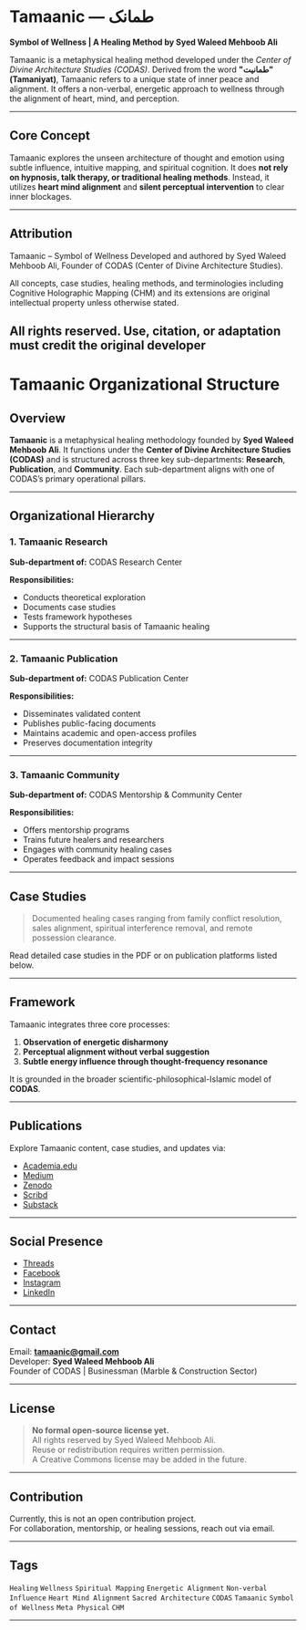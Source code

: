 <!-- Meta Tags for Tamaanic – Symbol of Wellness -->

<!-- General -->
<meta name="title" content="Tamaanic – Symbol of Wellness">
<meta name="description" content="Tamaanic is a heart mind alignment based healing method, non-verbal healing method developed by Syed Waleed Mehboob Ali, aligning heart and mind through energetic and cognitive influence.">

<!-- Author -->
<meta name="author" content="Syed Waleed Mehboob Ali">

<!-- Keywords -->
<meta name="keywords" content="Tamaanic, Syed Waleed Mehboob Ali, Wellness, Healing, Heart Mind Alignment, Cognitive Holographic Mapping, Energetic Alignment, Spiritual Healing, Heart Mind Alignment Based Healing, CODAS, Consciousness, Non-verbal Healing, Thought Influence, Remote Healing, Mental Architecture, Meta-Healing, Holistic Wellness, Inner Peace, Healing Method">

<!-- Open Graph / Facebook -->
<meta property="og:title" content="Tamaanic – Symbol of Wellness">
<meta property="og:description" content="Explore Tamaanic, a unique wellness system that blends energetic healing, heart mind alignment, and spiritual perception. Developed by Syed Waleed Mehboob Ali under CODAS.">
<meta property="og:type" content="website">
<meta property="og:url" content="https://tamaanic.vercel.app">
<meta property="og:image" content="https://tamaanic.vercel.app/og-image.jpg">

<!-- Twitter -->
<meta name="twitter:card" content="summary_large_image">
<meta name="twitter:title" content="Tamaanic – Symbol of Wellness">
<meta name="twitter:description" content="A brain-based healing model focused on subtle influence, mental architecture, and wellness.">
<meta name="twitter:image" content="https://tamaanic.vercel.app/og-image.jpg">

# Tamaanic — طمانک  
**Symbol of Wellness | A Healing Method by Syed Waleed Mehboob Ali**

Tamaanic is a metaphysical healing method developed under the *Center of Divine Architecture Studies (CODAS)*. Derived from the word **"طمانیت" (Tamaniyat)**, Tamaanic refers to a unique state of inner peace and alignment. It offers a non-verbal, energetic approach to wellness through the alignment of heart, mind, and perception.

---

## Core Concept

Tamaanic explores the unseen architecture of thought and emotion using subtle influence, intuitive mapping, and spiritual cognition. It does **not rely on hypnosis, talk therapy, or traditional healing methods**. Instead, it utilizes **heart mind alignment** and **silent perceptual intervention** to clear inner blockages.

---

## Attribution

Tamaanic – Symbol of Wellness
Developed and authored by Syed Waleed Mehboob Ali, Founder of CODAS (Center of Divine Architecture Studies).

All concepts, case studies, healing methods, and terminologies including Cognitive Holographic Mapping (CHM) and its extensions are original intellectual property unless otherwise stated.

All rights reserved. Use, citation, or adaptation must credit the original developer
‎
---

# Tamaanic Organizational Structure

## Overview

**Tamaanic** is a metaphysical healing methodology founded by **Syed Waleed Mehboob Ali**. It functions under the **Center of Divine Architecture Studies (CODAS)** and is structured across three key sub-departments: **Research**, **Publication**, and **Community**. Each sub-department aligns with one of CODAS’s primary operational pillars.

---

## Organizational Hierarchy

### 1. Tamaanic Research
**Sub-department of:** CODAS Research Center

**Responsibilities:**
- Conducts theoretical exploration
- Documents case studies
- Tests framework hypotheses
- Supports the structural basis of Tamaanic healing

---

### 2. Tamaanic Publication
**Sub-department of:** CODAS Publication Center

**Responsibilities:**
- Disseminates validated content
- Publishes public-facing documents
- Maintains academic and open-access profiles
- Preserves documentation integrity

---

### 3. Tamaanic Community
**Sub-department of:** CODAS Mentorship & Community Center

**Responsibilities:**
- Offers mentorship programs
- Trains future healers and researchers
- Engages with community healing cases
- Operates feedback and impact sessions

---

## Case Studies

> Documented healing cases ranging from family conflict resolution, sales alignment, spiritual interference removal, and remote possession clearance.

Read detailed case studies in the PDF or on publication platforms listed below.

---

## Framework

Tamaanic integrates three core processes:
1. **Observation of energetic disharmony**
2. **Perceptual alignment without verbal suggestion**
3. **Subtle energy influence through thought-frequency resonance**

It is grounded in the broader scientific-philosophical-Islamic model of **CODAS**.

---

## Publications

Explore Tamaanic content, case studies, and updates via:

- [Academia.edu](https://independent.academia.edu/TamaanicSymbolOfWellness)  
- [Medium](https://medium.com/@tamaanic)  
- [Zenodo](https://zenodo.org/me/uploads?q=&f=shared_with_me%3Afalse&l=list&p=1&s=10&sort=newest)  
- [Scribd](https://www.scribd.com/user/864501389/Tamaanic)  
- [Substack](https://substack.com/@tamaanic)

---

## Social Presence

- [Threads](https://www.threads.net/@tamaanic)  
- [Facebook](https://www.facebook.com/share/1BkbHx5JFq/)  
- [Instagram](https://www.instagram.com/tamaanic)  
- [LinkedIn](https://www.linkedin.com/in/syedwaleedali)

---

## Contact

Email: **tamaanic@gmail.com**  
Developer: **Syed Waleed Mehboob Ali**  
Founder of CODAS | Businessman (Marble & Construction Sector)

---

## License

> **No formal open-source license yet.**  
> All rights reserved by Syed Waleed Mehboob Ali.  
> Reuse or redistribution requires written permission.  
> A Creative Commons license may be added in the future.

---

## Contribution

Currently, this is not an open contribution project.  
For collaboration, mentorship, or healing sessions, reach out via email.

---

## Tags

`Healing` `Wellness` `Spiritual Mapping` `Energetic Alignment` `Non-verbal Influence` `Heart Mind Alignment` `Sacred Architecture` `CODAS` `Tamaanic` `Symbol of Wellness` `Meta Physical` `CHM` 

---
